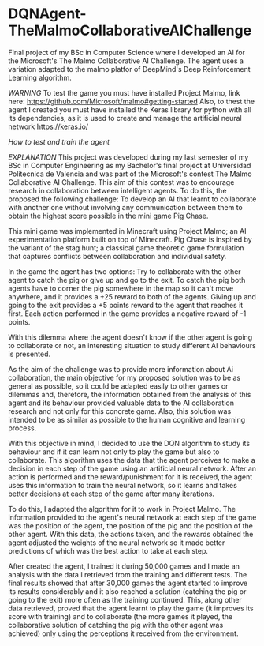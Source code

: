 # DQNAgent-TheMalmoCollaborativeAIChallenge
Final project of my BSc in Computer Science where I developed an AI for the Microsoft's The Malmo Collaborative AI Challenge. The agent uses a variation adapted to the malmo platfor of DeepMind's Deep Reinforcement Learning algorithm.

*WARNING*
To test the game you must have installed Project Malmo, link here:
https://github.com/Microsoft/malmo#getting-started
Also, to thest the agent I created you must have installed the Keras library for python with all its dependencies, as it is used to create and manage the artificial neural network
https://keras.io/

*How to test and train the agent*


*EXPLANATION*
This project was developed during my last semester of my BSc in Computer Engineering as my Bachelor's final project at Universidad Politecnica de Valencia and was part of the Microsoft's contest The Malmo Collaborative AI Challenge. This aim of this contest was to encourage research in collaboration between intelligent agents. To do this, the proposed the following challenge: To develop an AI that learnt to collaborate with another one without involving any communication between them to obtain the highest score possible in the mini game Pig Chase.

This mini game was implemented in Minecraft using Project Malmo; an AI experimentation platform built on top of Minecraft. Pig Chase is inspired by the variant of the stag hunt; a classical game theoretic game formulation that captures conflicts between collaboration and individual safety.

In the game the agent has two options: Try to collaborate with the other agent to catch the pig or give up and go to the exit. To catch the pig both agents have to corner the pig somewhere in the map so it can't move anywhere, and it provides a +25 reward to both of the agents. Giving up and going to the exit provides a +5 points reward to the agent that reaches it first. Each action performed in the game provides a negative reward of -1 points.

With this dilemma where the agent doesn't know if the other agent is going to collaborate or not, an interesting situation to study different AI behaviours is presented.

As the aim of the challenge was to provide more information about Ai collaboration, the main objective for my proposed solution was to be as general as possible, so it could be adapted easily to other games or dilemmas and, therefore, the information obtained from the analysis of this agent and its behaviour provided valuable data to the AI collaboration research and not only for this concrete game. Also, this solution was intended to be as similar as possible to the human cognitive and learning process.

With this objective in mind, I decided to use the DQN algorithm to study its behaviour and if it can learn not only to play the game but also to collaborate. This algorithm uses the data that the agent perceives to make a decision in each step of the game using an artificial neural network. After an action is performed and the reward/punishment for it is received, the agent uses this information to train the neural network, so it learns and takes better decisions at each step of the game after many iterations.

To do this, I adapted the algorithm for it to work in Project Malmo. The information provided to the agent's neural network at each step of the game was the position of the agent, the position of the pig and the position of the other agent. With this data, the actions taken, and the rewards obtained the agent adjusted the weights of the neural network so it made better predictions of which was the best action to take at each step. 

After created the agent, I trained it during 50,000 games and I made an analysis with the data I retrieved from the training and different tests. The final results showed that after 30,000 games the agent started to improve its results considerably and it also reached a solution (catching the pig or going to the exit) more often as the training continued. This, along other data retrieved, proved that the agent learnt to play the game (it improves its score with training) and to collaborate (the more games it played, the collaborative solution of catching the pig with the other agent was achieved) only using the perceptions it received from the environment.
